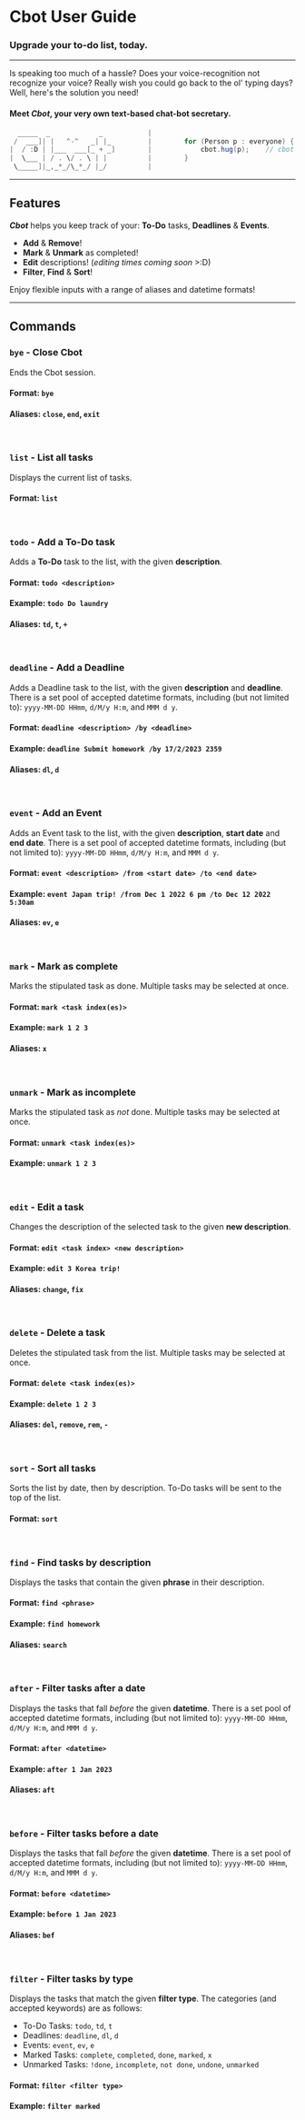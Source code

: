 # Cbot User Guide
### Upgrade your to-do list, today.

---
Is speaking too much of a hassle? Does your voice-recognition not recognize your voice?
Really wish you could go back to the ol' typing days?
Well, here's the solution you need!

#### Meet *Cbot*, your very own text-based chat-bot secretary.

```java
  _____  _            _           |
 /  ___]| |   ^-^   _| |_         |        for (Person p : everyone) {
|  / :D | |___  ___[_ + _]        |            cbot.hug(p);    // cbot says hi!
|  \___ | / . \/ . \ | |          |        }
 \_____]|_,_*_/\_*_/ |_/          |
```

---

## Features

***Cbot*** helps you keep track of your: **To-Do** tasks, **Deadlines** & **Events**.
* **Add** & **Remove**!
* **Mark** & **Unmark** as completed!
* **Edit** descriptions! (*editing times coming soon* >:D)
* **Filter**, **Find** & **Sort**!

Enjoy flexible inputs with a range of aliases and datetime formats!

---

## Commands

### `bye` - Close Cbot

Ends the Cbot session.

#### Format: `bye`

#### Aliases: `close`, `end`, `exit`

<br/>

### `list` - List all tasks

Displays the current list of tasks.

#### Format: `list`

<br/>

### `todo` - Add a To-Do task

Adds a **To-Do** task to the list, with the given **description**.

#### Format: `todo <description>`

#### Example: `todo Do laundry`

#### Aliases: `td`, `t`, `+`

<br/>

### `deadline` - Add a Deadline

Adds a Deadline task to the list, with the given **description** and **deadline**.
There is a set pool of accepted datetime formats,
including (but not limited to): `yyyy-MM-DD HHmm`, `d/M/y H:m`, and `MMM d y`.

#### Format: `deadline <description> /by <deadline>`

#### Example: `deadline Submit homework /by 17/2/2023 2359`

#### Aliases: `dl`, `d`

<br/>

### `event` - Add an Event

Adds an Event task to the list, with the given **description**, **start date** and **end date**.
There is a set pool of accepted datetime formats,
including (but not limited to): `yyyy-MM-DD HHmm`, `d/M/y H:m`, and `MMM d y`.

#### Format: `event <description> /from <start date> /to <end date>`

#### Example: `event Japan trip! /from Dec 1 2022 6 pm /to Dec 12 2022 5:30am`

#### Aliases: `ev`, `e`

<br/>

### `mark` - Mark as complete

Marks the stipulated task as done.
Multiple tasks may be selected at once.

#### Format: `mark <task index(es)>`

#### Example: `mark 1 2 3`

#### Aliases: `x`

<br/>

### `unmark` - Mark as incomplete

Marks the stipulated task as *not* done.
Multiple tasks may be selected at once.

#### Format: `unmark <task index(es)>`

#### Example: `unmark 1 2 3`

<br/>

### `edit` - Edit a task

Changes the description of the selected task to the given **new description**.

#### Format: `edit <task index> <new description>`

#### Example: `edit 3 Korea trip!`

#### Aliases: `change`, `fix`

<br/>

### `delete` - Delete a task

Deletes the stipulated task from the list.
Multiple tasks may be selected at once.

#### Format: `delete <task index(es)>`

#### Example: `delete 1 2 3`

#### Aliases: `del`, `remove`, `rem`, `-`

<br/>

### `sort` - Sort all tasks

Sorts the list by date, then by description.
To-Do tasks will be sent to the top of the list.

#### Format: `sort`

<br/>

### `find` - Find tasks by description

Displays the tasks that contain the given **phrase** in their description.

#### Format: `find <phrase>`

#### Example: `find homework`

#### Aliases: `search`

<br/>

### `after` - Filter tasks after a date

Displays the tasks that fall *before* the given **datetime**.
There is a set pool of accepted datetime formats,
including (but not limited to): `yyyy-MM-DD HHmm`, `d/M/y H:m`, and `MMM d y`.

#### Format: `after <datetime>`

#### Example: `after 1 Jan 2023`

#### Aliases: `aft`

<br/>

### `before` - Filter tasks before a date

Displays the tasks that fall *before* the given **datetime**.
There is a set pool of accepted datetime formats,
including (but not limited to): `yyyy-MM-DD HHmm`, `d/M/y H:m`, and `MMM d y`.

#### Format: `before <datetime>`

#### Example: `before 1 Jan 2023`

#### Aliases: `bef`

<br/>

### `filter` - Filter tasks by type

Displays the tasks that match the given **filter type**.
The categories (and accepted keywords) are as follows:
* To-Do Tasks:      `todo`, `td`, `t`
* Deadlines:        `deadline`, `dl`, `d`
* Events:           `event`, `ev`, `e`
* Marked Tasks:     `complete`, `completed`, `done`, `marked`, `x`
* Unmarked Tasks:   `!done`, `incomplete`, `not done`, `undone`, `unmarked`

#### Format: `filter <filter type>`

#### Example: `filter marked`